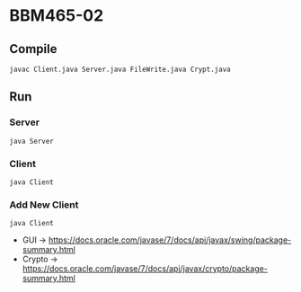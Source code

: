 # BBM465-02

## Compile

`javac Client.java Server.java FileWrite.java Crypt.java`

## Run

### Server

`java Server`

### Client

`java Client`

### Add New Client
`java Client`

* GUI -> https://docs.oracle.com/javase/7/docs/api/javax/swing/package-summary.html
* Crypto -> https://docs.oracle.com/javase/7/docs/api/javax/crypto/package-summary.html

